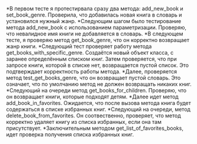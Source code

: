 *В первом тесте я протестирвала сразу два метода: add_new_book и set_book_genre. Проверила, что добавилась новая книга в словарь и установился нужный жанр.
*Следующим шагом было тестирование метода add_new_book с использованием параметризации. Проверяю, что невалидное имя книги не добавляется в словарь.
*В следующем тесте, я проверяю метод get_book_genre, что он корректно возвращает жанр книги. 
*Следующий тест проверяет работу метода get_books_with_specific_genre. Создаётся новый объект класса, с заранее определённым списком книг. Затем проверяется, что при запросе книги, которой в списке нет, 
возвращается пустой список. Это подтверждает корректность работы метода.
*Далее, проверяется метод test_get_books_genre, что он возвращает пустой словарь. Это означает, что по умолчанию метод не должен возвращать никаких книг.
*Следующий на очереди метод get_books_for_children. Проверяю, что он возвращает книги, которые подходят детям.
*Далее идет метод add_book_in_favorites. Ожидается, что после вызова метода книга будет содержаться в списке избранных книг.
*Следующий на очереди, метод delete_book_from_favorites. Он соотвественно, проверяет, что метод корректно удаляет книгу из списка избранных, если она там присутствует. 
*Заключительным методом get_list_of_favorites_books, идет проверка получения списка избранных книг.
